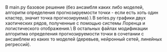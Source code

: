 В main.py базовое решение (без ансамбля каких либо моделей, алгоритм определения прогнозируемости точки - если есть хоть один кластер, значит точка прогнозируема).\\
В series.py графики двух хаотических рядов, полученные с помощью системы Лоренца и логистического отображения.\\
В остальных файлах модификации алгоритма определения прогнозируемости точки в сочетании с ансамблем из каких то моделей (деревьев, нейронный сетей, линейных регрессий).
